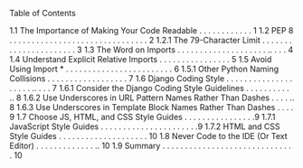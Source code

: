 Table of Contents

1.1 The Importance of Making Your Code Readable . . . . . . . . . .  . . 1
1.2 PEP 8 . . . . . . . . . . . . . . . . . . . . . . . . .  . . . . . . 2
1.2.1 The 79-Character Limit . . . . . . . . . . . . . . . . . . . . . . 3
1.3 The Word on Imports . . . . . . . . . . . . . . . . . . . . .. . . . 4
1.4 Understand Explicit Relative Imports . . . . . . . . . . . . . . . . 5
1.5 Avoid Using Import * . . . . . . . . . . . . . . . . . . . . . . . . 6
1.5.1 Other Python Naming Collisions . . . . . . . . . . . . . . . . . . 7
1.6 Django Coding Style . . . . . . . . . . . . . . . . . . . . .. . . . 7
1.6.1 Consider the Django Coding Style Guidelines . . . . . . . . . . .. 8
1.6.2 Use Underscores in URL Pattern Names Rather Than Dashes . . . . .. 8
1.6.3 Use Underscores in Template Block Names Rather Than Dashes . . . . 9
1.7 Choose JS, HTML, and CSS Style Guides . . . . . . . . . . . . . . . .9
1.7.1 JavaScript Style Guides . . . . . . . . . . . . . . . . . . . . . .9
1.7.2 HTML and CSS Style Guides . . . . . . . . . . . . . . . . . . . . 10
1.8 Never Code to the IDE (Or Text Editor) . . . . . . . . . . . . . .. 10
1.9 Summary . . . . . . . . . . . . . . . . . . . . . . . . . . . . . . 10